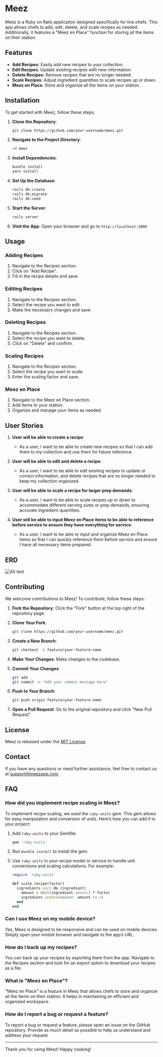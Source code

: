 # Meez

Meez is a Ruby on Rails application designed specifically for line chefs. This app allows chefs to add, edit, delete, and scale recipes as needed. Additionally, it features a "Meez en Place" function for storing all the items on their station.

## Features

- **Add Recipes**: Easily add new recipes to your collection.
- **Edit Recipes**: Update existing recipes with new information.
- **Delete Recipes**: Remove recipes that are no longer needed.
- **Scale Recipes**: Adjust ingredient quantities to scale recipes up or down.
- **Meez en Place**: Store and organize all the items on your station.

## Installation

To get started with Meez, follow these steps:

1. **Clone the Repository**:
    ```bash
    git clone https://github.com/your-username/meez.git
    ```

2. **Navigate to the Project Directory**:
    ```bash
    cd meez
    ```

3. **Install Dependencies**:
    ```bash
    bundle install
    yarn install
    ```

4. **Set Up the Database**:
    ```bash
    rails db:create
    rails db:migrate
    rails db:seed
    ```

5. **Start the Server**:
    ```bash
    rails server
    ```

6. **Visit the App**:
    Open your browser and go to `http://localhost:3000`.

## Usage

### Adding Recipes

1. Navigate to the Recipes section.
2. Click on "Add Recipe".
3. Fill in the recipe details and save.

### Editing Recipes

1. Navigate to the Recipes section.
2. Select the recipe you want to edit.
3. Make the necessary changes and save.

### Deleting Recipes

1. Navigate to the Recipes section.
2. Select the recipe you want to delete.
3. Click on "Delete" and confirm.

### Scaling Recipes

1. Navigate to the Recipes section.
2. Select the recipe you want to scale.
3. Enter the scaling factor and save.

### Meez en Place

1. Navigate to the Meez en Place section.
2. Add items to your station.
3. Organize and manage your items as needed.

## User Stories

1. **User will be able to create a recipe**:
   - As a user, I want to be able to create new recipes so that I can add them to my collection and use them for future reference.

2. **User will be able to edit and delete a recipe**:
   - As a user, I want to be able to edit existing recipes to update or correct information, and delete recipes that are no longer needed to keep my collection organized.

3. **User will be able to scale a recipe for larger prep demands**:
   - As a user, I want to be able to scale recipes up or down to accommodate different serving sizes or prep demands, ensuring accurate ingredient quantities.

4. **User will be able to input Meez en Place items to be able to reference before service to ensure they have everything for service**:
   - As a user, I want to be able to input and organize Meez en Place items so that I can quickly reference them before service and ensure I have all necessary items prepared.
## ERD

![Alt text](images/erd.jpeg)

## Contributing

We welcome contributions to Meez! To contribute, follow these steps:

1. **Fork the Repository**:
    Click the "Fork" button at the top right of the repository page.

2. **Clone Your Fork**:
    ```bash
    git clone https://github.com/your-username/meez.git
    ```

3. **Create a New Branch**:
    ```bash
    git checkout -b feature/your-feature-name
    ```

4. **Make Your Changes**:
    Make changes to the codebase.

5. **Commit Your Changes**:
    ```bash
    git add .
    git commit -m "Add your commit message here"
    ```

6. **Push to Your Branch**:
    ```bash
    git push origin feature/your-feature-name
    ```

7. **Open a Pull Request**:
    Go to the original repository and click "New Pull Request".

## License

Meez is released under the [MIT License](LICENSE).

## Contact

If you have any questions or need further assistance, feel free to contact us at support@meezapp.com.

## FAQ

### How did you implement recipe scaling in Meez?

To implement recipe scaling, we used the `ruby-units` gem. This gem allows for easy manipulation and conversion of units. Here’s how you can add it to your project:

1. Add `ruby-units` to your Gemfile:
    ```ruby
    gem 'ruby-units'
    ```

2. Run `bundle install` to install the gem.

3. Use `ruby-units` in your recipe model or service to handle unit conversions and scaling calculations. For example:
    ```ruby
    require 'ruby-units'

    def scale_recipe(factor)
      ingredients.each do |ingredient|
        amount = Unit(ingredient.amount) * factor
        ingredient.update(amount: amount.to_s)
      end
    end
    ```

### Can I use Meez on my mobile device?

Yes, Meez is designed to be responsive and can be used on mobile devices. Simply open your mobile browser and navigate to the app’s URL.

### How do I back up my recipes?

You can back up your recipes by exporting them from the app. Navigate to the Recipes section and look for an export option to download your recipes as a file.

### What is "Meez en Place"?

"Meez en Place" is a feature in Meez that allows chefs to store and organize all the items on their station. It helps in maintaining an efficient and organized workspace.

### How do I report a bug or request a feature?

To report a bug or request a feature, please open an issue on the GitHub repository. Provide as much detail as possible to help us understand and address your request.

---

Thank you for using Meez! Happy cooking!
